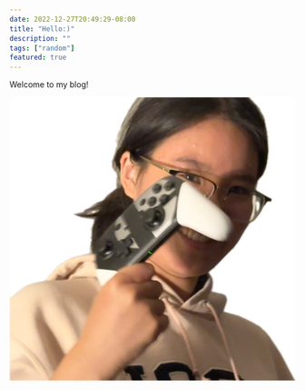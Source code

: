 ```yaml
---
date: 2022-12-27T20:49:29-08:00
title: "Hello:)"
description: ""
tags: ["random"]
featured: true
---
```


Welcome to my blog!

![image](/images/welcome_photo.png)



